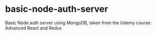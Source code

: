# basic-node-auth-server
Basic Node auth server using MongoDB, taken from the Udemy course: Advanced React and Redux
